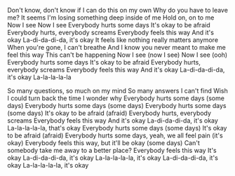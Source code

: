 Don't know, don't know if I can do this on my own
Why do you have to leave me?
It seems I'm losing something deep inside of me
Hold on, on to me
Now I see
Now I see
Everybody hurts some days
It's okay to be afraid
Everybody hurts, everybody screams
Everybody feels this way
And it's okay
La-di-da-di-da, it's okay
It feels like nothing really matters anymore
When you're gone, I can't breathe
And I know you never meant to make me feel this way
This can't be happening
Now I see (now I see)
Now I see (ooh)
Everybody hurts some days
It's okay to be afraid
Everybody hurts, everybody screams
Everybody feels this way
And it's okay
La-di-da-di-da, it's okay
La-la-la-la-la


So many questions, so much on my mind
So many answers I can't find
Wish I could turn back the time
I wonder why
Everybody hurts some days (some days)
Everybody hurts some days (some days)
Everybody hurts some days (some days)
It's okay to be afraid (afraid)
Everybody hurts, everybody screams
Everybody feels this way
And it's okay
La-di-da-di-da, it's okay
La-la-la-la-la, that's okay
Everybody hurts some days (some days)
It's okay to be afraid (afraid)
Everybody hurts some days, yeah, we all feel pain (it's okay)
Everybody feels this way, but it'll be okay (some days)
Can't somebody take me away to a better place?
Everybody feels this way
It's okay
La-di-da-di-da, it's okay
La-la-la-la-la, it's okay
La-di-da-di-da, it's okay
La-la-la-la-la, it's okay